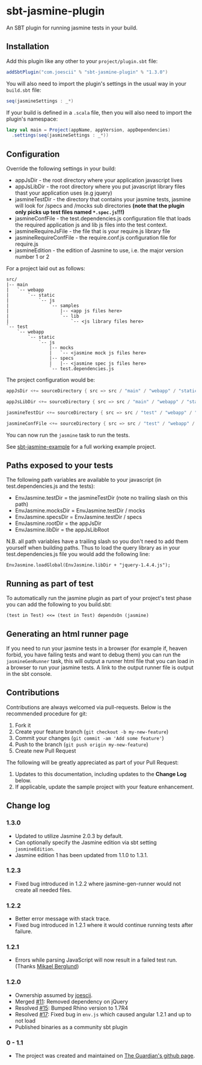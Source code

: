 # sbt-jasmine-plugin

An SBT plugin for running jasmine tests in your build.

## Installation

Add this plugin like any other to your `project/plugin.sbt` file:

```scala
addSbtPlugin("com.joescii" % "sbt-jasmine-plugin" % "1.3.0")
```

You will also need to import the plugin's settings in the usual way in your `build.sbt` file:

```scala
seq(jasmineSettings : _*)
```

If your build is defined in a `.scala` file, then you will also need to import the plugin's namespace:

```scala
lazy val main = Project(appName, appVersion, appDependencies)
  .settings(seq(jasmineSettings : _*))
```


## Configuration

Override the following settings in your build:

 * appJsDir - the root directory where your application javascript lives
 * appJsLibDir - the root directory where you put javascript library files thast your application uses (e.g jquery)
 * jasmineTestDir - the directory that contains your jasmine tests, jasmine will look for /specs and /mocks sub directories **(note that the plugin only picks up test files named `*.spec.js`!!!)**
 * jasmineConfFile - the test.dependencies.js configuration file that loads the required application js and lib js files into the test context.
 * jasmineRequireJsFile - the file that is your require.js library file
 * jasmineRequireConfFile - the require.conf.js configuration file for require.js
 * jasmineEdition - the edition of Jasmine to use, i.e. the major version number 1 or 2

For a project laid out as follows:

```
src/
|-- main
|   `-- webapp
|       `-- static
|           `-- js
|               `-- samples
|                   |-- <app js files here>
|                   `-- lib
|                       `-- <js library files here>
`-- test
    `-- webapp
        `-- static
            `-- js
                |-- mocks
                |   `-- <jasmine mock js files here>
                |-- specs
                |   |-- <jasmine spec js files here>
                `-- test.dependencies.js

```

The project configuration would be:

```scala
appJsDir <+= sourceDirectory { src => src / "main" / "webapp" / "static" / "js" / "samples"}

appJsLibDir <+= sourceDirectory { src => src / "main" / "webapp" / "static" / "js" / "samples" / "lib" }

jasmineTestDir <+= sourceDirectory { src => src / "test" / "webapp" / "static" / "js" }

jasmineConfFile <+= sourceDirectory { src => src / "test" / "webapp" / "static" / "js" / "test.dependencies.js" }
```

You can now run the `jasmine` task to run the tests.

See [sbt-jasmine-example](https://github.com/guardian/sbt-jasmine-example) for a full working example project.


## Paths exposed to your tests

The following path variables are available to your javascript (in test.dependencies.js and the tests):

* EnvJasmine.testDir = the jasmineTestDir (note no trailing slash on this path)
* EnvJasmine.mocksDir = EnvJasmine.testDir / mocks
* EnvJasmine.specsDir = EnvJasmine.testDir / specs
* EnvJasmine.rootDir = the appJsDir
* EnvJasmine.libDir = the appJsLibRoot

N.B. all path variables have a trailing slash so you don't need to add them yourself when building paths. Thus to load
the query library as in your test.dependencies.js file you would add the following line:

```
EnvJasmine.loadGlobal(EnvJasmine.libDir + "jquery-1.4.4.js");
```


## Running as part of test

To automatically run the jasmine plugin as part of your project's test phase you can add the following to you build.sbt:

```
(test in Test) <<= (test in Test) dependsOn (jasmine)
```

## Generating an html runner page

If you need to run your jasmine tests in a browser (for example if, heaven forbid, you have failing tests and want to debug them)
you can run the ```jasmineGenRunner``` task, this will output a runner html file that you can load in a browser to run your jasmine tests.
A link to the output runner file is output in the sbt console.

## Contributions

Contributions are always welcomed via pull-requests.  Below is the recommended procedure for git:

1. Fork it
2. Create your feature branch (`git checkout -b my-new-feature`)
3. Commit your changes (`git commit -am 'Add some feature'`)
4. Push to the branch (`git push origin my-new-feature`)
5. Create new Pull Request

The following will be greatly appreciated as part of your Pull Request:

1. Updates to this documentation, including updates to the **Change Log** below.
2. If applicable, update the sample project with your feature enhancement.

## Change log

### 1.3.0
* Updated to utilize Jasmine 2.0.3 by default.
* Can optionally specify the Jasmine edition via sbt setting `jasmineEdition`.
* Jasmine edition 1 has been updated from 1.1.0 to 1.3.1.

### 1.2.3
* Fixed bug introduced in 1.2.2 where jasmine-gen-runner would not create all needed files.

### 1.2.2
* Better error message with stack trace.
* Fixed bug introduced in 1.2.1 where it would continue running tests after failure.

### 1.2.1
* Errors while parsing JavaScript will now result in a failed test run. (Thanks [Mikael Berglund](https://github.com/PhroZenOne))

### 1.2.0
* Ownership assumed by [joescii](https://github.com/joescii). 
* Merged [#11](https://github.com/guardian/sbt-jasmine-plugin/pull/11): Removed dependency on jQuery
* Resolved [#15](https://github.com/guardian/sbt-jasmine-plugin/issues/15): Bumped Rhino version to 1.7R4
* Resolved [#17](https://github.com/guardian/sbt-jasmine-plugin/issues/17): Fixed bug in `env.js` which caused angular 1.2.1 and up to not load
* Published binaries as a community sbt plugin

### 0 - 1.1
* The project was created and maintained on [The Guardian's github page](https://github.com/guardian/sbt-jasmine-plugin).
